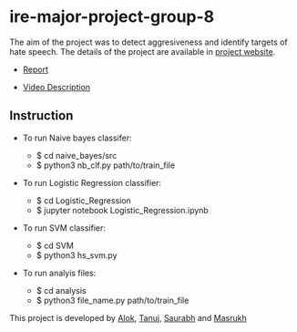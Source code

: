 # ire-major-project-group-8
The aim of the project was to detect aggresiveness and identify targets of hate speech. The details of the project are available in [project website](https://tanuj208.github.io).

* [Report](https://docs.google.com/document/d/11BiV8JceusuAu4oxQS3dF-6KFdXlQg-w-jbZJiMngHo/edit?usp=sharing)

* [Video Description]()

## Instruction
- To run Naive bayes classifer:
	- $ cd naive_bayes/src
	- $ python3 nb_clf.py path/to/train_file

- To run Logistic Regression classifier:
	- $ cd Logistic_Regression
	- $ jupyter notebook Logistic_Regression.ipynb

- To run SVM classifier:
	- $ cd SVM
	- $ python3 hs_svm.py

- To run analyis files:
	- $ cd analysis
	- $ python3 file_name.py path/to/train_file



This project is developed by [Alok](https://github.com/alokkar), [Tanuj](https://github.com/tanuj208), [Saurabh](https://github.com/saurabh-ramola) and [Masrukh](https://github.com/mushroomgenie)